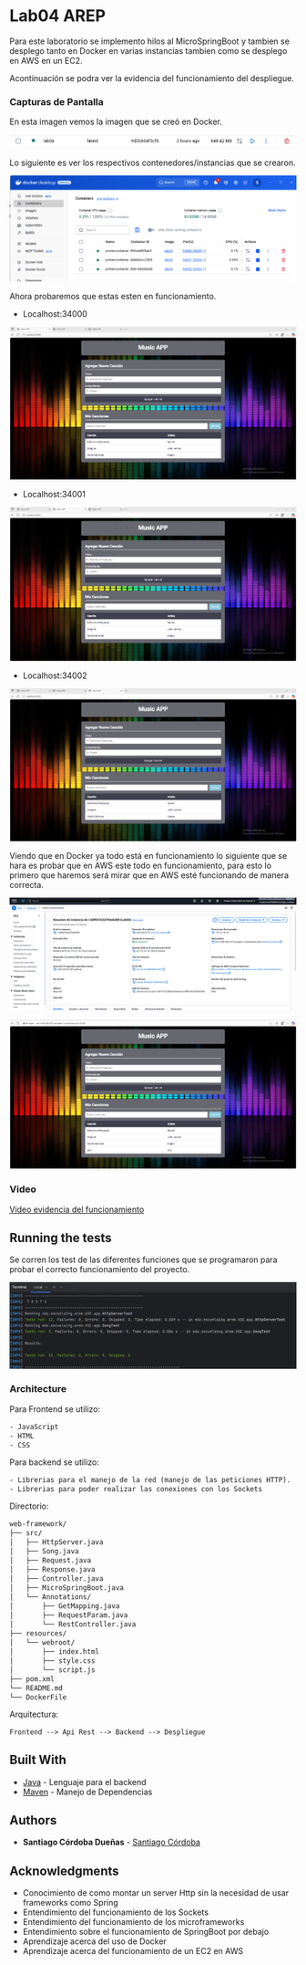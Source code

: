 # Lab04  AREP

Para este laboratorio se implemento hilos al MicroSpringBoot y tambien se desplego tanto en Docker en varias instancias 
tambien como se desplego en AWS en un EC2.

Acontinuación se podra ver la evidencia del funcionamiento del despliegue.

### Capturas de Pantalla

En esta imagen vemos la imagen que se creó en Docker.

![Descripción de la imagen](src/img/img_13.png)

Lo siguiente es ver los respectivos contenedores/instancias que se crearon.

![Descripción de la imagen](src/img/img_14.png)

Ahora probaremos que estas esten en funcionamiento.

- Localhost:34000

![Descripción de la imagen](src/img/img_15.png)

- Localhost:34001

![Descripción de la imagen](src/img/img_16.png)

- Localhost:34002

![Descripción de la imagen](src/img/img_17.png)

Viendo que en Docker ya todo está en funcionamiento lo siguiente que se hara es probar que en AWS este todo en funcionamiento,
para esto lo primero que haremos será mirar que en AWS esté funcionando de manera correcta.

![Descripción de la imagen](src/img/img_19.png)

![Descripción de la imagen](src/img/img_18.png)

### Video

[Video evidencia del funcionamiento](https://pruebacorreoescuelaingeduco-my.sharepoint.com/:v:/g/personal/santiago_cordoba-d_mail_escuelaing_edu_co/EbREmNldZOxBk0PbkKEnV4sBUDOoOFCTq2Qfo4JdGHsV-Q?e=gh8a4Q&nav=eyJyZWZlcnJhbEluZm8iOnsicmVmZXJyYWxBcHAiOiJTdHJlYW1XZWJBcHAiLCJyZWZlcnJhbFZpZXciOiJTaGFyZURpYWxvZy1MaW5rIiwicmVmZXJyYWxBcHBQbGF0Zm9ybSI6IldlYiIsInJlZmVycmFsTW9kZSI6InZpZXcifX0%3D)

## Running the tests

Se corren los test de las diferentes funciones que se programaron para probar el correcto funcionamiento del proyecto.

![Descripción de la imagen](src/img/img_10.png)


### Architecture

Para Frontend se utilizo:

```
- JavaScript
- HTML
- CSS
```

Para backend se utilizo:

```
- Librerias para el manejo de la red (manejo de las peticiones HTTP).
- Librerias para poder realizar las conexiones con los Sockets
```

Directorio:

```
web-framework/
├── src/
│   ├── HttpServer.java
│   ├── Song.java
│   ├── Request.java
│   ├── Response.java
│   ├── Controller.java
│   ├── MicroSpringBoot.java
│   └── Annotations/
│       ├── GetMapping.java
│       ├── RequestParam.java
│       └── RestController.java
├── resources/
│   └── webroot/
│       ├── index.html
│       ├── style.css
│       └── script.js
├── pom.xml
└── README.md
└── DockerFile
```
Arquitectura:

```
Frontend --> Api Rest --> Backend --> Despliegue
```

## Built With

* [Java](https://www.java.com/es) - Lenguaje para el backend
* [Maven](https://maven.apache.org/) - Manejo de Dependencias

## Authors

* **Santiago Córdoba Dueñas**  - [Santiago Córdoba](https://github.com/Santiago-Cordoba)

## Acknowledgments

* Conocimiento de como montar un server Http sin la necesidad de usar frameworks como Spring
* Entendimiento del funcionamiento de los Sockets
* Entendimiento del funcionamiento de los microframeworks
* Entendimiento sobre el funcionamiento de SpringBoot por debajo
* Aprendizaje acerca del uso de Docker
* Aprendizaje acerca del funcionamiento de un EC2 en AWS


